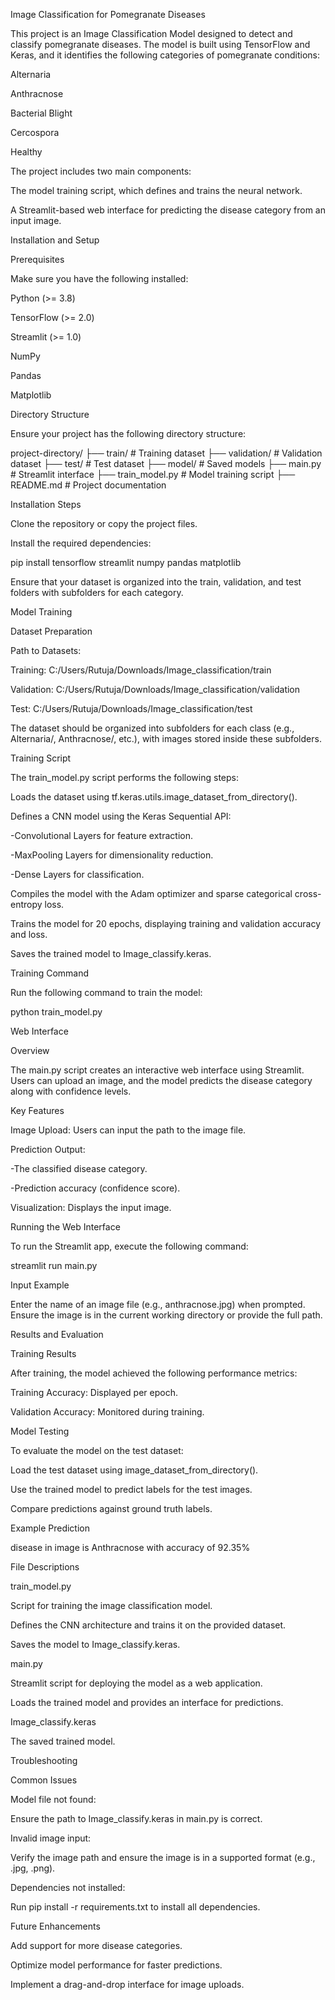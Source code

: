 Image Classification for Pomegranate Diseases

This project is an Image Classification Model designed to detect and classify pomegranate diseases. The model is built using TensorFlow and Keras, and it identifies the following categories of pomegranate conditions:

Alternaria

Anthracnose

Bacterial Blight

Cercospora

Healthy



The project includes two main components:

The model training script, which defines and trains the neural network.

A Streamlit-based web interface for predicting the disease category from an input image.



Installation and Setup

Prerequisites

Make sure you have the following installed:

Python (>= 3.8)

TensorFlow (>= 2.0)

Streamlit (>= 1.0)

NumPy

Pandas

Matplotlib



Directory Structure

Ensure your project has the following directory structure:

project-directory/
├── train/                # Training dataset
├── validation/           # Validation dataset
├── test/                 # Test dataset
├── model/                # Saved models
├── main.py               # Streamlit interface
├── train_model.py        # Model training script
├── README.md             # Project documentation




Installation Steps

Clone the repository or copy the project files.


Install the required dependencies:

pip install tensorflow streamlit numpy pandas matplotlib

Ensure that your dataset is organized into the train, validation, and test folders with subfolders for each category.

Model Training

Dataset Preparation


Path to Datasets:

Training: C:/Users/Rutuja/Downloads/Image_classification/train

Validation: C:/Users/Rutuja/Downloads/Image_classification/validation

Test: C:/Users/Rutuja/Downloads/Image_classification/test

The dataset should be organized into subfolders for each class (e.g., Alternaria/, Anthracnose/, etc.), with images stored inside these subfolders.


Training Script

The train_model.py script performs the following steps:

Loads the dataset using tf.keras.utils.image_dataset_from_directory().

Defines a CNN model using the Keras Sequential API:

-Convolutional Layers for feature extraction.

-MaxPooling Layers for dimensionality reduction.

-Dense Layers for classification.

Compiles the model with the Adam optimizer and sparse categorical cross-entropy loss.

Trains the model for 20 epochs, displaying training and validation accuracy and loss.

Saves the trained model to Image_classify.keras.



Training Command

Run the following command to train the model:

python train_model.py



Web Interface

Overview

The main.py script creates an interactive web interface using Streamlit. Users can upload an image, and the model predicts the disease category along with confidence levels.



Key Features

Image Upload: Users can input the path to the image file.

Prediction Output:

-The classified disease category.

-Prediction accuracy (confidence score).

Visualization: Displays the input image.



Running the Web Interface

To run the Streamlit app, execute the following command:

streamlit run main.py

Input Example

Enter the name of an image file (e.g., anthracnose.jpg) when prompted. Ensure the image is in the current working directory or provide the full path.



Results and Evaluation

Training Results

After training, the model achieved the following performance metrics:

Training Accuracy: Displayed per epoch.

Validation Accuracy: Monitored during training.

Model Testing

To evaluate the model on the test dataset:

Load the test dataset using image_dataset_from_directory().

Use the trained model to predict labels for the test images.

Compare predictions against ground truth labels.



Example Prediction

disease in image is Anthracnose with accuracy of 92.35%



File Descriptions

train_model.py

Script for training the image classification model.

Defines the CNN architecture and trains it on the provided dataset.

Saves the model to Image_classify.keras.

main.py

Streamlit script for deploying the model as a web application.

Loads the trained model and provides an interface for predictions.

Image_classify.keras

The saved trained model.




Troubleshooting

Common Issues

Model file not found:

Ensure the path to Image_classify.keras in main.py is correct.

Invalid image input:

Verify the image path and ensure the image is in a supported format (e.g., .jpg, .png).

Dependencies not installed:

Run pip install -r requirements.txt to install all dependencies.

Future Enhancements

Add support for more disease categories.

Optimize model performance for faster predictions.

Implement a drag-and-drop interface for image uploads.
